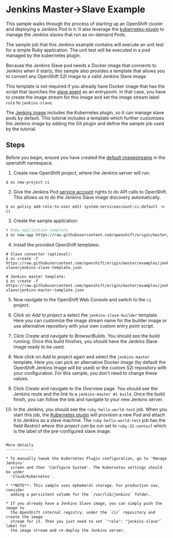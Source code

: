 Jenkins Master->Slave Example
=============================
This sample walks through the process of starting up an OpenShift cluster and deploying a Jenkins Pod in it.
It also leverage the [kubernetes-plugin](https://wiki.jenkins-ci.org/display/JENKINS/Kubernetes+Plugin) to manage
the Jenkins slaves that run as on-demand Pods.

The sample job that this Jenkins example contains will execute an unit test for
a simple Ruby application. The unit test will be executed in a pod managed by
the kubernetes plugin.

Because the Jenkins Slave pod needs a Docker image that connects to Jenkins
when it starts, this sample also provides a template that allows you to convert
any OpenShift S2I image to a valid Jenkins Slave image.

This template is not required if you already have Docker image that has the
script that launches the [slave
agent](https://wiki.jenkins-ci.org/display/JENKINS/Distributed+builds#Distributedbuilds-Launchslaveagentheadlessly)
as an entrypoint. In that case, you have to create the image stream for this
image and set the image stream label `role` to `jenkins-slave`.

The [Jenkins image](https://github.com/openshift/jenkins) includes the
Kubernetes plugin, so it can manage slave pods by default. This tutorial
includes a template which further customizes the Jenkins image by adding the Git
plugin and define the sample job used by the tutorial.

Steps
------
Before you begin, ensure you have created the [default imagestreams](https://docs.openshift.org/latest/install_config/imagestreams_templates.html#creating-image-streams-for-openshift-images) in the openshift namespace.

1. Create new OpenShift project, where the Jenkins server will run:
  ```
  $ oc new-project ci
  ```

2. Give the Jenkins Pod [service account](https://docs.openshift.org/latest/admin_guide/service_accounts.html)
   rights to do API calls to OpenShift.  This allows us to do the Jenkins Slave
   image discovery automatically.
  ```
  $ oc policy add-role-to-user edit system:serviceaccount:ci:default -n ci
  ```

3. Create the sample application:
  ```bash
  # Ruby application template
  $ oc new-app https://raw.githubusercontent.com/openshift/origin/master/examples/jenkins/application-template.json
  ```
  
4. Install the provided OpenShift templates:
  ```
  # Slave converter (optional):
  $ oc create -f https://raw.githubusercontent.com/openshift/origin/master/examples/jenkins/master-slave/jenkins-slave-template.json
  
  # Jenkins master template:
  $ oc create -f https://raw.githubusercontent.com/openshift/origin/master/examples/jenkins/master-slave/jenkins-master-template.json
  ```

5. Now navigate to the OpenShift Web Console and switch to the `ci` project.

6. Click on *Add to project* a select the `jenkins-slave-builder` template. Here
   you can customize the image stream name for the builder image or use
   alternative repository with your own custom entry point script.

7. Click *Create* and navigate to *Browse/Builds*. You should see the build
   running. Once this build finishes, you should have the Jenkins Slave image
   ready to be used.

8. Now click on *Add to project* again and select the `jenkins-master` template.
   Here you can pick an alternative Docker image (by default the OpenShift Jenkins
   Image will be used) or the custom S2I repository with your configuration. For this
   sample, you don't need to change these values.

9. Click *Create* and navigate to the *Overview* page. You should see the
   Jenkins route and the link to a `jenkins-master #1 build`. Once the build
   finish, you can follow the link and navigate to your new Jenkins server.

10. In the Jenkins, you should see the `ruby-hello-world-test` job. When you
   start this job, the [Kubernetes plugin](https://wiki.jenkins-ci.org/display/JENKINS/Kubernetes+Plugin)
   will provision a new Pod and attach it to Jenkins as a slave machine. The
   `ruby-hello-world-test` job has the field *Restrict where this project can be
   run* set to `ruby-22-centos7` which is the label of the pre-configured slave
   image.
```

More details
------------

* To manually tweak the Kubernetes Plugin configuration, go to 'Manage Jenkins'
  screen and then 'Configure System'. The Kubernetes settings should be under
  'Cloud/Kubernetes'.

* **NOTE**: This sample uses ephemeral storage. For production use, consider
  adding a persistent volume for the `/var/lib/jenkins` folder.

* If you already have a Jenkins Slave image, you can simply push the image to
  the OpenShift internal registry, under the `ci/` repository and create the image
  stream for it. Then you just need to set `"role": "jenkins-slave"` label for
  the image stream and re-deploy the Jenkins server.
